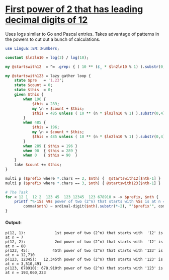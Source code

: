 [1]: https://rosettacode.org/wiki/First_power_of_2_that_has_leading_decimal_digits_of_12

# [First power of 2 that has leading decimal digits of 12][1]





Uses logs similar to Go and Pascal entries. Takes advantage of patterns in the powers to cut out a bunch of calculations.

```perl
use Lingua::EN::Numbers;

constant $ln2ln10 = log(2) / log(10);

my @startswith12  = ^∞ .grep: { ( 10 ** ($_ * $ln2ln10 % 1) ).substr(0,3) eq '1.2' };

my @startswith123 = lazy gather loop {
    state $pre   = '1.23';
    state $count = 0;
    state $this  = 0;
    given $this {
        when 196 {
            $this = 289;
            my \n = $count + $this;
            $this = 485 unless ( 10 ** (n * $ln2ln10 % 1) ).substr(0,4) eq $pre;
        }
        when 485 {
            $this = 196;
            my \n = $count + $this;
            $this = 485 unless ( 10 ** (n * $ln2ln10 % 1) ).substr(0,4) eq $pre;
        }
        when 289 { $this = 196 }
        when 90  { $this = 289 }
        when 0   { $this = 90  }
    }
    take $count += $this;
}

multi p ($prefix where *.chars == 2, $nth) {  @startswith12[$nth-1] }
multi p ($prefix where *.chars == 3, $nth) { @startswith123[$nth-1] }

# The Task
for < 12 1  12 2  123 45  123 12345  123 678910 > -> $prefix, $nth {
    printf "%-15s %9s power of two (2^n) that starts with %5s is at n = %s\n", "p($prefix, $nth):",
        comma($nth) ~ ordinal-digit($nth).substr(*-2), "'$prefix'", comma p($prefix, $nth);
}
```

#### Output:
```
p(12, 1):             1st power of two (2^n) that starts with  '12' is at n = 7
p(12, 2):             2nd power of two (2^n) that starts with  '12' is at n = 80
p(123, 45):          45th power of two (2^n) that starts with '123' is at n = 12,710
p(123, 12345):   12,345th power of two (2^n) that starts with '123' is at n = 3,510,491
p(123, 678910): 678,910th power of two (2^n) that starts with '123' is at n = 193,060,223
```
